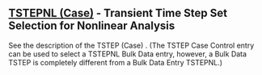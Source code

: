 ## [TSTEPNL (Case)](https://nexus.hexagon.com/documentationcenter/bundle/MSC_Nastran_2022.4/page/Nastran_Combined_Book/qrg/casecontrol4a/TOC.TSTEPNL.Case.xhtml) - Transient Time Step Set Selection for Nonlinear Analysis

See the description of the  TSTEP   (Case) . (The TSTEP Case Control entry can be used to select a TSTEPNL Bulk Data entry, however, a Bulk Data TSTEP is completely different from a Bulk Data Entry TSTEPNL.)

